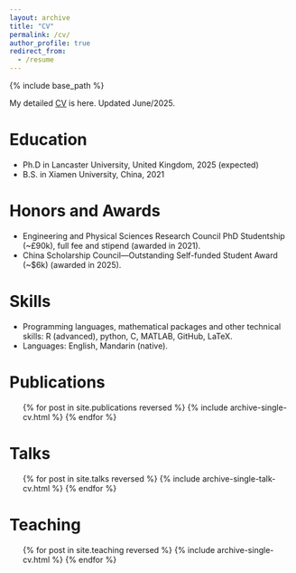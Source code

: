 ```yaml
---
layout: archive
title: "CV"
permalink: /cv/
author_profile: true
redirect_from:
  - /resume
---
```


{% include base_path %}

My detailed [CV](/assets/YawenMa_CV.pdf) is here. Updated June/2025.

Education
======
* Ph.D in Lancaster University, United Kingdom, 2025 (expected)
* B.S. in Xiamen University, China, 2021
  
Honors and Awards
=====
* Engineering and Physical Sciences Research Council PhD Studentship (~£90k), full fee and stipend (awarded in 2021).
* China Scholarship Council—Outstanding Self-funded Student Award (~$6k) (awarded in 2025).

Skills
======
* Programming languages, mathematical packages and other technical skills: R (advanced), python, C, MATLAB, GitHub, LaTeX.
* Languages: English, Mandarin (native).

Publications
======
  <ul>{% for post in site.publications reversed %}
    {% include archive-single-cv.html %}
  {% endfor %}</ul>
  
Talks
======
  <ul>{% for post in site.talks reversed %}
    {% include archive-single-talk-cv.html  %}
  {% endfor %}</ul>
  
Teaching
======
  <ul>{% for post in site.teaching reversed %}
    {% include archive-single-cv.html %}
  {% endfor %}</ul>
  

